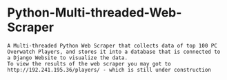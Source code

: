 # Python-Multi-threaded-Web-Scraper
    A Multi-threaded Python Web Scraper that collects data of top 100 PC Overwatch Players, and stores it into a database that is connected to a Django Website to visualize the data.
    To view the results of the web scraper you may got to http://192.241.195.36/players/ - which is still under construction

